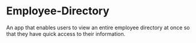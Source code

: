 # Employee-Directory
An app that enables users to view an entire employee directory at once so that they have quick access to their information.
